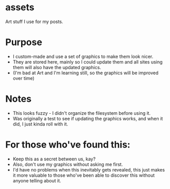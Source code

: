 # assets
Art stuff I use for my posts.

# Purpose
 - I custom-made and use a set of graphics to make them look nicer.
 - They are stored here, mainly so I could update them and all sites using them will also have the updated graphics.
 - (I'm bad at Art and I'm learning still, so the graphics will be improved over time)

# Notes
 - This looks fuzzy - I didn't organize the filesystem before using it.
 - Was originally a test to see if updating the graphics works, and when it did, I just kinda roll with it.

# For those who've found this:
 - Keep this as a secret between us, kay? 
 - Also, don't use my graphics without asking me first.
 - I'd have no problems when this inevitably gets revealed, this just makes it more valuable to those who've been able to discover this without anyone telling about it.
